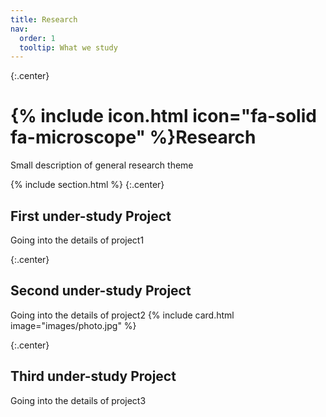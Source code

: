 ```yaml
---
title: Research
nav:
  order: 1
  tooltip: What we study
---
```

{:.center}
# {% include icon.html icon="fa-solid fa-microscope" %}Research
Small description of general research theme



{% include section.html %}
{:.center}
## First under-study Project
Going into the details of project1



{:.center}
## Second under-study Project
Going into the details of project2
{%
  include card.html
  image="images/photo.jpg"
%}



{:.center}
## Third under-study Project
Going into the details of project3

